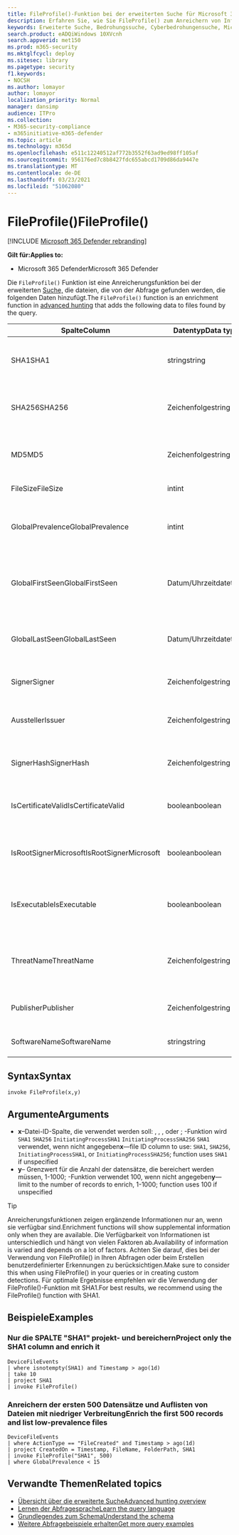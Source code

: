 ```yaml
---
title: FileProfile()-Funktion bei der erweiterten Suche für Microsoft 365 Defender
description: Erfahren Sie, wie Sie FileProfile() zum Anreichern von Informationen zu Dateien in Ihren erweiterten Suchergebnissen verwenden.
keywords: Erweiterte Suche, Bedrohungssuche, Cyberbedrohungensuche, Microsoft Threat Protection, microsoft 365, mtp, m365, Suche, Abfrage, Telemetrie, Schemareferenz, Kusto, FileProfile, Dateiprofil, Funktion, Bereicherung
search.product: eADQiWindows 10XVcnh
search.appverid: met150
ms.prod: m365-security
ms.mktglfcycl: deploy
ms.sitesec: library
ms.pagetype: security
f1.keywords:
- NOCSH
ms.author: lomayor
author: lomayor
localization_priority: Normal
manager: dansimp
audience: ITPro
ms.collection:
- M365-security-compliance
- m365initiative-m365-defender
ms.topic: article
ms.technology: m365d
ms.openlocfilehash: e511c12240512af772b3552f63ad9ed98ff105af
ms.sourcegitcommit: 956176ed7c8b8427fdc655abcd1709d86da9447e
ms.translationtype: MT
ms.contentlocale: de-DE
ms.lasthandoff: 03/23/2021
ms.locfileid: "51062080"
---
```

# <a name="fileprofile"></a><span data-ttu-id="57f5e-104">FileProfile()</span><span class="sxs-lookup"><span data-stu-id="57f5e-104">FileProfile()</span></span>

[!INCLUDE [Microsoft 365 Defender rebranding](../includes/microsoft-defender.md)]


<span data-ttu-id="57f5e-105">**Gilt für:**</span><span class="sxs-lookup"><span data-stu-id="57f5e-105">**Applies to:**</span></span>
- <span data-ttu-id="57f5e-106">Microsoft 365 Defender</span><span class="sxs-lookup"><span data-stu-id="57f5e-106">Microsoft 365 Defender</span></span>

<span data-ttu-id="57f5e-107">Die `FileProfile()` Funktion ist eine Anreicherungsfunktion bei der erweiterten [Suche,](advanced-hunting-overview.md) die dateien, die von der Abfrage gefunden werden, die folgenden Daten hinzufügt.</span><span class="sxs-lookup"><span data-stu-id="57f5e-107">The `FileProfile()` function is an enrichment function in [advanced hunting](advanced-hunting-overview.md) that adds the following data to files found by the query.</span></span>

| <span data-ttu-id="57f5e-108">Spalte</span><span class="sxs-lookup"><span data-stu-id="57f5e-108">Column</span></span> | <span data-ttu-id="57f5e-109">Datentyp</span><span class="sxs-lookup"><span data-stu-id="57f5e-109">Data type</span></span> | <span data-ttu-id="57f5e-110">Beschreibung</span><span class="sxs-lookup"><span data-stu-id="57f5e-110">Description</span></span> |
|------------|-------------|-------------|
| <span data-ttu-id="57f5e-111">SHA1</span><span class="sxs-lookup"><span data-stu-id="57f5e-111">SHA1</span></span> | <span data-ttu-id="57f5e-112">string</span><span class="sxs-lookup"><span data-stu-id="57f5e-112">string</span></span> | <span data-ttu-id="57f5e-113">SHA-1 der Datei, auf die die aufgezeichnete Aktion angewendet wurde</span><span class="sxs-lookup"><span data-stu-id="57f5e-113">SHA-1 of the file that the recorded action was applied to</span></span> |
| <span data-ttu-id="57f5e-114">SHA256</span><span class="sxs-lookup"><span data-stu-id="57f5e-114">SHA256</span></span> | <span data-ttu-id="57f5e-115">Zeichenfolge</span><span class="sxs-lookup"><span data-stu-id="57f5e-115">string</span></span> | <span data-ttu-id="57f5e-116">SHA-256 der Datei, auf die die aufgezeichnete Aktion angewendet wurde</span><span class="sxs-lookup"><span data-stu-id="57f5e-116">SHA-256 of the file that the recorded action was applied to</span></span> |
| <span data-ttu-id="57f5e-117">MD5</span><span class="sxs-lookup"><span data-stu-id="57f5e-117">MD5</span></span> | <span data-ttu-id="57f5e-118">Zeichenfolge</span><span class="sxs-lookup"><span data-stu-id="57f5e-118">string</span></span> | <span data-ttu-id="57f5e-119">MD5-Hash der Datei, auf die die aufgezeichnete Aktion angewendet wurde</span><span class="sxs-lookup"><span data-stu-id="57f5e-119">MD5 hash of the file that the recorded action was applied to</span></span> |
| <span data-ttu-id="57f5e-120">FileSize</span><span class="sxs-lookup"><span data-stu-id="57f5e-120">FileSize</span></span> | <span data-ttu-id="57f5e-121">int</span><span class="sxs-lookup"><span data-stu-id="57f5e-121">int</span></span> | <span data-ttu-id="57f5e-122">Größe der Datei in Bytes</span><span class="sxs-lookup"><span data-stu-id="57f5e-122">Size of the file in bytes</span></span> |
| <span data-ttu-id="57f5e-123">GlobalPrevalence</span><span class="sxs-lookup"><span data-stu-id="57f5e-123">GlobalPrevalence</span></span> | <span data-ttu-id="57f5e-124">int</span><span class="sxs-lookup"><span data-stu-id="57f5e-124">int</span></span> | <span data-ttu-id="57f5e-125">Anzahl der Instanzen der Entität, die von Microsoft global beobachtet werden</span><span class="sxs-lookup"><span data-stu-id="57f5e-125">Number of instances of the entity observed by Microsoft globally</span></span> |
| <span data-ttu-id="57f5e-126">GlobalFirstSeen</span><span class="sxs-lookup"><span data-stu-id="57f5e-126">GlobalFirstSeen</span></span> | <span data-ttu-id="57f5e-127">Datum/Uhrzeit</span><span class="sxs-lookup"><span data-stu-id="57f5e-127">datetime</span></span> | <span data-ttu-id="57f5e-128">Datum und Uhrzeit, zu dem die Entität erstmals von Microsoft global beobachtet wurde</span><span class="sxs-lookup"><span data-stu-id="57f5e-128">Date and time when the entity was first observed by Microsoft globally</span></span> |
| <span data-ttu-id="57f5e-129">GlobalLastSeen</span><span class="sxs-lookup"><span data-stu-id="57f5e-129">GlobalLastSeen</span></span> | <span data-ttu-id="57f5e-130">Datum/Uhrzeit</span><span class="sxs-lookup"><span data-stu-id="57f5e-130">datetime</span></span> | <span data-ttu-id="57f5e-131">Datum und Uhrzeit, zu dem die Entität zuletzt von Microsoft global beobachtet wurde</span><span class="sxs-lookup"><span data-stu-id="57f5e-131">Date and time when the entity was last observed by Microsoft globally</span></span> |
| <span data-ttu-id="57f5e-132">Signer</span><span class="sxs-lookup"><span data-stu-id="57f5e-132">Signer</span></span> | <span data-ttu-id="57f5e-133">Zeichenfolge</span><span class="sxs-lookup"><span data-stu-id="57f5e-133">string</span></span> | <span data-ttu-id="57f5e-134">Informationen zum Signier der Datei</span><span class="sxs-lookup"><span data-stu-id="57f5e-134">Information about the signer of the file</span></span> |
| <span data-ttu-id="57f5e-135">Aussteller</span><span class="sxs-lookup"><span data-stu-id="57f5e-135">Issuer</span></span> | <span data-ttu-id="57f5e-136">Zeichenfolge</span><span class="sxs-lookup"><span data-stu-id="57f5e-136">string</span></span> | <span data-ttu-id="57f5e-137">Informationen zur ausstellenden Zertifizierungsstelle</span><span class="sxs-lookup"><span data-stu-id="57f5e-137">Information about the issuing certificate authority (CA)</span></span> |
| <span data-ttu-id="57f5e-138">SignerHash</span><span class="sxs-lookup"><span data-stu-id="57f5e-138">SignerHash</span></span> | <span data-ttu-id="57f5e-139">Zeichenfolge</span><span class="sxs-lookup"><span data-stu-id="57f5e-139">string</span></span> | <span data-ttu-id="57f5e-140">Eindeutiger Hashwert, der den Signier identifiziert</span><span class="sxs-lookup"><span data-stu-id="57f5e-140">Unique hash value identifying the signer</span></span> |
| <span data-ttu-id="57f5e-141">IsCertificateValid</span><span class="sxs-lookup"><span data-stu-id="57f5e-141">IsCertificateValid</span></span> | <span data-ttu-id="57f5e-142">boolean</span><span class="sxs-lookup"><span data-stu-id="57f5e-142">boolean</span></span> | <span data-ttu-id="57f5e-143">Gibt an, ob das zum Signieren der Datei verwendete Zertifikat gültig ist</span><span class="sxs-lookup"><span data-stu-id="57f5e-143">Whether the certificate used to sign the file is valid</span></span> |
| <span data-ttu-id="57f5e-144">IsRootSignerMicrosoft</span><span class="sxs-lookup"><span data-stu-id="57f5e-144">IsRootSignerMicrosoft</span></span> | <span data-ttu-id="57f5e-145">boolean</span><span class="sxs-lookup"><span data-stu-id="57f5e-145">boolean</span></span> | <span data-ttu-id="57f5e-146">Gibt an, ob der Signier des Stammzertifikats Microsoft ist</span><span class="sxs-lookup"><span data-stu-id="57f5e-146">Indicates whether the signer of the root certificate is Microsoft</span></span> |
| <span data-ttu-id="57f5e-147">IsExecutable</span><span class="sxs-lookup"><span data-stu-id="57f5e-147">IsExecutable</span></span> | <span data-ttu-id="57f5e-148">boolean</span><span class="sxs-lookup"><span data-stu-id="57f5e-148">boolean</span></span> | <span data-ttu-id="57f5e-149">Gibt an, ob es sich bei der Datei um eine portable ausführbare Datei (Portable Executable, PE) handelt</span><span class="sxs-lookup"><span data-stu-id="57f5e-149">Whether the file is a Portable Executable (PE) file</span></span> |
| <span data-ttu-id="57f5e-150">ThreatName</span><span class="sxs-lookup"><span data-stu-id="57f5e-150">ThreatName</span></span> | <span data-ttu-id="57f5e-151">Zeichenfolge</span><span class="sxs-lookup"><span data-stu-id="57f5e-151">string</span></span> | <span data-ttu-id="57f5e-152">Erkennungsname für gefundene Schadsoftware oder andere Bedrohungen</span><span class="sxs-lookup"><span data-stu-id="57f5e-152">Detection name for any malware or other threats found</span></span> |
| <span data-ttu-id="57f5e-153">Publisher</span><span class="sxs-lookup"><span data-stu-id="57f5e-153">Publisher</span></span> | <span data-ttu-id="57f5e-154">Zeichenfolge</span><span class="sxs-lookup"><span data-stu-id="57f5e-154">string</span></span> | <span data-ttu-id="57f5e-155">Name der Organisation, die die Datei veröffentlicht hat</span><span class="sxs-lookup"><span data-stu-id="57f5e-155">Name of the organization that published the file</span></span> |
| <span data-ttu-id="57f5e-156">SoftwareName</span><span class="sxs-lookup"><span data-stu-id="57f5e-156">SoftwareName</span></span> | <span data-ttu-id="57f5e-157">string</span><span class="sxs-lookup"><span data-stu-id="57f5e-157">string</span></span> | <span data-ttu-id="57f5e-158">Name des Softwareprodukts</span><span class="sxs-lookup"><span data-stu-id="57f5e-158">Name of the software product</span></span> |

## <a name="syntax"></a><span data-ttu-id="57f5e-159">Syntax</span><span class="sxs-lookup"><span data-stu-id="57f5e-159">Syntax</span></span>

```kusto
invoke FileProfile(x,y)
```

## <a name="arguments"></a><span data-ttu-id="57f5e-160">Argumente</span><span class="sxs-lookup"><span data-stu-id="57f5e-160">Arguments</span></span>

- <span data-ttu-id="57f5e-161">**x**–Datei-ID-Spalte, die verwendet werden soll: , , , oder ; -Funktion wird `SHA1` `SHA256` `InitiatingProcessSHA1` `InitiatingProcessSHA256` `SHA1` verwendet, wenn nicht angegeben</span><span class="sxs-lookup"><span data-stu-id="57f5e-161">**x**—file ID column to use: `SHA1`, `SHA256`, `InitiatingProcessSHA1`, or `InitiatingProcessSHA256`; function uses `SHA1` if unspecified</span></span>
- <span data-ttu-id="57f5e-162">**y**– Grenzwert für die Anzahl der datensätze, die bereichert werden müssen, 1-1000; -Funktion verwendet 100, wenn nicht angegeben</span><span class="sxs-lookup"><span data-stu-id="57f5e-162">**y**—limit to the number of records to enrich, 1-1000; function uses 100 if unspecified</span></span>


>[!TIP]
> <span data-ttu-id="57f5e-163">Anreicherungsfunktionen zeigen ergänzende Informationen nur an, wenn sie verfügbar sind.</span><span class="sxs-lookup"><span data-stu-id="57f5e-163">Enrichment functions will show supplemental information only when they are available.</span></span> <span data-ttu-id="57f5e-164">Die Verfügbarkeit von Informationen ist unterschiedlich und hängt von vielen Faktoren ab.</span><span class="sxs-lookup"><span data-stu-id="57f5e-164">Availability of information is varied and depends on a lot of factors.</span></span> <span data-ttu-id="57f5e-165">Achten Sie darauf, dies bei der Verwendung von FileProfile() in Ihren Abfragen oder beim Erstellen benutzerdefinierter Erkennungen zu berücksichtigen.</span><span class="sxs-lookup"><span data-stu-id="57f5e-165">Make sure to consider this when using FileProfile() in your queries or in creating custom detections.</span></span> <span data-ttu-id="57f5e-166">Für optimale Ergebnisse empfehlen wir die Verwendung der FileProfile()-Funktion mit SHA1.</span><span class="sxs-lookup"><span data-stu-id="57f5e-166">For best results, we recommend using the FileProfile() function with SHA1.</span></span>

## <a name="examples"></a><span data-ttu-id="57f5e-167">Beispiele</span><span class="sxs-lookup"><span data-stu-id="57f5e-167">Examples</span></span>

### <a name="project-only-the-sha1-column-and-enrich-it"></a><span data-ttu-id="57f5e-168">Nur die SPALTE "SHA1" projekt- und bereichern</span><span class="sxs-lookup"><span data-stu-id="57f5e-168">Project only the SHA1 column and enrich it</span></span>

```kusto
DeviceFileEvents
| where isnotempty(SHA1) and Timestamp > ago(1d)
| take 10
| project SHA1
| invoke FileProfile()
```

### <a name="enrich-the-first-500-records-and-list-low-prevalence-files"></a><span data-ttu-id="57f5e-169">Anreichern der ersten 500 Datensätze und Auflisten von Dateien mit niedriger Verbreitung</span><span class="sxs-lookup"><span data-stu-id="57f5e-169">Enrich the first 500 records and list low-prevalence files</span></span>

```kusto
DeviceFileEvents
| where ActionType == "FileCreated" and Timestamp > ago(1d)
| project CreatedOn = Timestamp, FileName, FolderPath, SHA1
| invoke FileProfile("SHA1", 500) 
| where GlobalPrevalence < 15
```

## <a name="related-topics"></a><span data-ttu-id="57f5e-170">Verwandte Themen</span><span class="sxs-lookup"><span data-stu-id="57f5e-170">Related topics</span></span>
- [<span data-ttu-id="57f5e-171">Übersicht über die erweiterte Suche</span><span class="sxs-lookup"><span data-stu-id="57f5e-171">Advanced hunting overview</span></span>](advanced-hunting-overview.md)
- [<span data-ttu-id="57f5e-172">Lernen der Abfragesprache</span><span class="sxs-lookup"><span data-stu-id="57f5e-172">Learn the query language</span></span>](advanced-hunting-query-language.md)
- [<span data-ttu-id="57f5e-173">Grundlegendes zum Schema</span><span class="sxs-lookup"><span data-stu-id="57f5e-173">Understand the schema</span></span>](advanced-hunting-schema-tables.md)
- [<span data-ttu-id="57f5e-174">Weitere Abfragebeispiele erhalten</span><span class="sxs-lookup"><span data-stu-id="57f5e-174">Get more query examples</span></span>](advanced-hunting-shared-queries.md)
